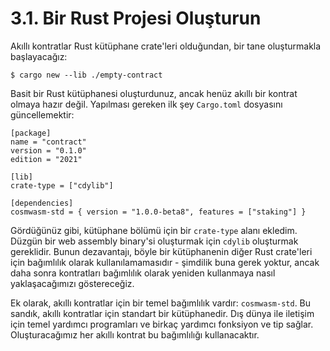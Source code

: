 # 3.1. Bir Rust Projesi Oluşturun

Akıllı kontratlar Rust kütüphane crate'leri olduğundan, bir tane oluşturmakla başlayacağız:

```
$ cargo new --lib ./empty-contract
```

Basit bir Rust kütüphanesi oluşturdunuz, ancak henüz akıllı bir kontrat olmaya hazır değil. Yapılması gereken ilk şey `Cargo.toml` dosyasını güncellemektir:

```
[package]
name = "contract"
version = "0.1.0"
edition = "2021"

[lib]
crate-type = ["cdylib"]

[dependencies]
cosmwasm-std = { version = "1.0.0-beta8", features = ["staking"] }

```

Gördüğünüz gibi, kütüphane bölümü için bir `crate-type` alanı ekledim. Düzgün bir web assembly binary'si oluşturmak için `cdylib` oluşturmak gereklidir. Bunun dezavantajı, böyle bir kütüphanenin diğer Rust crate'leri için bağımlılık olarak kullanılamamasıdır - şimdilik buna gerek yoktur, ancak daha sonra kontratları bağımlılık olarak yeniden kullanmaya nasıl yaklaşacağımızı göstereceğiz.

Ek olarak, akıllı kontratlar için bir temel bağımlılık vardır: `cosmwasm-std`. Bu sandık, akıllı kontratlar için standart bir kütüphanedir. Dış dünya ile iletişim için temel yardımcı programları ve birkaç yardımcı fonksiyon ve tip sağlar. Oluşturacağımız her akıllı kontrat bu bağımlılığı kullanacaktır.

